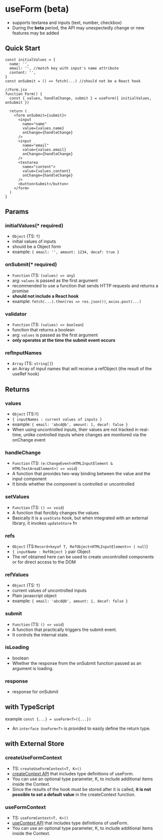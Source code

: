 # useForm (beta)

- supports textarea and inputs (text, number, checkbox)
- During the **beta** period, the API may unexpectedly change or new features may be added

## Quick Start

```
const initialValues = {
  name: '',
  email: '', //match key with input's name attribute
  content: '',
}
const onSubmit = () => fetch(...) //should not be a React hook

//Form.jsx
function Form() {
  const { values, handleChange, submit } = useForm({ initialValues, onSubmit })

  return (
    <form onSubmit={submit}>
      <input
        name="name"
        value={values.name}
        onChange={handleChange}
      />
      <input
        name="email"
        value={values.email}
        onChange={handleChange}
      />
      <textarea
        name="content">
        value={values.content}
        onChange={handleChange}
      />
      <button>Submit</button>
    </form>
  )
}

```

## Params

### initialValues(\* required)

- `Object` (TS: `T`)
- initial values of inputs
- should be a Object form
- example: `{ email: '', amount: 1234, decaf: true }`

### onSubmit(\* required)

- `Function` (TS: `(values) => any`)
- arg: `values` is passed as the first argument
- recommended to use a function that sends HTTP requests and returns a promise
- **should not include a React hook**
- example: `fetch(...).then(res => res.json())`, `axios.post(...)`

### validator

- `Function` (TS: `(values) => boolean`)
- function that returns a boolean
- arg: `values` is passed as the first argument
- **only operates at the time the submit event occurs**

### refInputNames

- `Array` (TS: `string[]`)
- an Array of input names that will receive a refObject (the result of the useRef hook)

## Returns

### values

- `Object` (TS:`T`)
- `{ inputNames : current values of inputs }`
- example: `{ email: 'abcd@b', amount: 1, decaf: false }`
- When using uncontrolled inputs, their values are not tracked in real-time, unlike controlled inputs where changes are monitored via the onChange event

### handleChange

- `Function` (TS: `(e:ChangeEvent<HTMLInputElement & HTMLTextAreaElement>) => void`)
- A function that provides two-way binding between the value and the input component
- It binds whether the component is controlled or uncontrolled

### setValues

- `Function` (TS: `() => void`)
- A function that forcibly changes the values
- Basically it is a `useState` hook, but when integrated with an external library, it invokes `updateStore` fn

### refs

- `Object` (TS:`Record<keyof T, RefObject<HTMLInputElement>> | null`)
- `{ inputName : RefObject }` pair Object
- The ref obtained here can be used to create uncontrolled components or for direct access to the DOM

### refValues

- `Object` (TS: `T`)
- current values of uncontrolled inputs
- Plain javascript object
- example: `{ email: 'abcd@b', amount: 1, decaf: false }`

### submit

- `Function` (TS: `() => void`)
- A function that practically triggers the submit event.
- It controls the internal state.

### isLoading

- boolean
- Whether the response from the onSubmit function passed as an argument is loading.

### response

- response for onSubmit

## with TypeScript

example
`const {...} = useForm<T>({...})`

- An `interface UseForm<T>` is provided to easily define the return type.

## with External Store

### createUseFormContext

- TS: `createUseFormContext<T, K>()`
- [createContext API](https://react.dev/reference/react/createContext#createcontext) that includes type definitions of useForm<T>.
- You can use an optional type parameter, K, to include additional items inside the Context.
- Since the results of the hook must be stored after it is called, **it is not possible to set a default value** in the createContext function.

### useFormContext

- TS: `useFormContext<T, K>()`
- [useContext API](https://react.dev/reference/react/useContext#usecontext) that includes type definitions of useForm.
- You can use an optional type parameter, K, to include additional items inside the Context.

